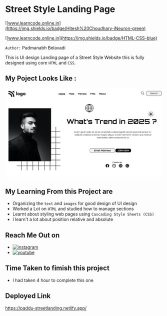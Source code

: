 # Street Style Landing Page

![www.learncode.online.in](https://img.shields.io/badge/Hitesh%20Choudhary-iNeuron-green)

![www.learncode.online.in](https://img.shields.io/badge/HTML-CSS-blue)

`Author:` Padmanabh Belavadi

This is UI design Landing page of a Street Style Website this is fully designed using core `HTML` and `CSS`.

## My Poject Looks Like :

![](./screenshot-1.png)

## My Learning From this Project are

- Organizing the `text` and `images` for good design of UI design
- Worked a Lot on `HTML` and studied how to manage sections
- Learnt about styling web pages using `Cascading Style Sheets (CSS)`
- I learn't a lot about position relative and absolute



## Reach Me Out on

- [![instagram](https://img.shields.io/badge/Instagram-0A66C2?style=for-the-badge&logo=instagram&logoColor=white)](https://www.instagram.com/legend_padmanabh/)
- [![youtube](https://img.shields.io/badge/YouTube-ff0000?style=for-the-badge&logo=youtube&logoColor=white)](https://www.youtube.com/channel/UCIqD5Ga3y4kogf2YMpfmD8g)


## Time Taken to fimish this project

- I had taken 4 hour to complete this one


## Deployed Link
https://paddu-streetlanding.netlify.app/
